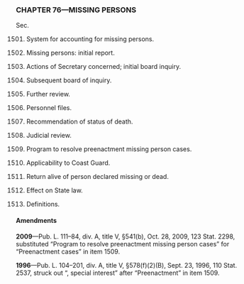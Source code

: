 ### **CHAPTER 76—MISSING PERSONS** ###

Sec.

1501. System for accounting for missing persons.

1502. Missing persons: initial report.

1503. Actions of Secretary concerned; initial board inquiry.

1504. Subsequent board of inquiry.

1505. Further review.

1506. Personnel files.

1507. Recommendation of status of death.

1508. Judicial review.

1509. Program to resolve preenactment missing person cases.

1510. Applicability to Coast Guard.

1511. Return alive of person declared missing or dead.

1512. Effect on State law.

1513. Definitions.

#### Amendments ####

**2009**—Pub. L. 111–84, div. A, title V, §541(b), Oct. 28, 2009, 123 Stat. 2298, substituted “Program to resolve preenactment missing person cases” for “Preenactment cases” in item 1509.

**1996**—Pub. L. 104–201, div. A, title V, §578(f)(2)(B), Sept. 23, 1996, 110 Stat. 2537, struck out “, special interest” after “Preenactment” in item 1509.